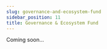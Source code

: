 ```yaml
---
slug: governance-and-ecosystem-fund
sidebar_position: 11
title: Governance & Ecosystem Fund
---
```


Coming soon...